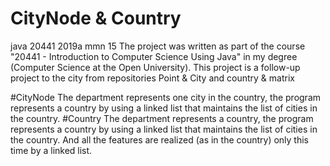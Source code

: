 # CityNode & Country
java 20441 2019a mmn 15
The project was written as part of the course "20441 - Introduction to Computer Science Using Java" in my degree (Computer Science at the Open University).
This project is a follow-up project to the city from repositories Point & City and country & matrix

#CityNode
The department represents one city in the country, the program represents a country by using a linked list that maintains the list of cities in the country.
#Country
The department represents a country, the program represents a country by using a linked list that maintains the list of cities in the country. And all the features are realized (as in the country) only this time by a linked list.
